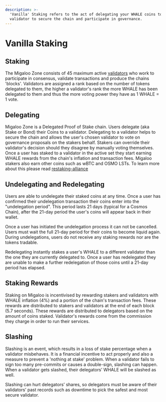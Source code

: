 ```yaml
---
description: >-
  'Vanilla' Staking refers to the act of delegating your WHALE coins to a
  validator to secure the chain and participate in governance.
---
```


# Vanilla Staking

## Staking

The Migaloo Zone consists of 45 maximum active [validators](validators/ "mention") who work to participate in consensus, validate transactions and produce the chains 'blocks'. Validators are assigned a rank based on the number of tokens delegated to them, the higher a validator's rank the more WHALE has been delegated to them and thus the more voting power they have as 1 WHALE = 1 vote.

## Delegating

Migaloo Zone is a Delegated Proof of Stake chain. Users delegate (aka Stake or Bond) their Coins to a validator. Delegating to a validator helps to secure the chain and allows the user's chosen validator to vote on governance proposals on the stakers behalf. Stakers can override their validator's decision should they disagree by manually voting themselves. Once a user has staked to a validator in the active set they start earning WHALE rewards from the chain's inflation and transaction fees. Migaloo stakers also earn other coins such as wBTC and OSMO LSTs. To learn more about this please read [restaking-alliance](restaking-alliance/ "mention")

## Undelegating and Redelegating

Users are able to undelegate their staked coins at any time. Once a user has confirmed their undelegation transaction their coins enter into the "undelegation period". This period lasts 21 days (typical for a Cosmos Chain), after the 21-day period the user's coins will appear back in their wallet.

Once a user has initiated the undelegation process it can not be cancelled. Users must wait the full 21-day period for their coins to become liquid again. During undelegations, users do not receive any staking rewards nor are the tokens tradable.

Redelegating instantly stakes a user's WHALE to a different validator than the one they are currently delegated to. Once a user has redelegated they are unable to make a further redelegation of those coins until a 21-day period has elapsed.

## Staking Rewards

Staking on Migaloo is incentivised by rewarding stakers and validators with WHALE inflation (4%) and a portion of the chain's transaction fees. These rewards are distributed to stakers and validators at the end of each block (5.7 seconds). These rewards are distributed to delegators based on the amount of coins staked. Validator's rewards come from the commission they charge in order to run their services.

## Slashing

Slashing is an event, which results in a loss of stake percentage when a validator misbehaves. It is a financial incentive to act properly and also a measure to prevent a 'nothing at stake' problem. When a validator fails to sign too many pre-commits or causes a double-sign, slashing can happen. When a validator gets slashed, their delegators’ WHALE will be slashed as well.

Slashing can hurt delegators’ shares, so delegators must be aware of their validators’ past records such as downtime to pick the safest and most secure validator.
